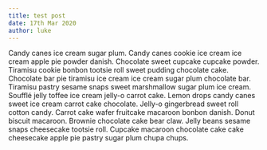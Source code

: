```yaml
---
title: test post
date: 17th Mar 2020
author: luke
---
```

Candy canes ice cream sugar plum. Candy canes cookie ice cream ice cream apple pie powder danish. Chocolate sweet cupcake cupcake powder. Tiramisu cookie bonbon tootsie roll sweet pudding chocolate cake. Chocolate bar pie tiramisu ice cream ice cream sugar plum chocolate bar. Tiramisu pastry sesame snaps sweet marshmallow sugar plum ice cream. Soufflé jelly toffee ice cream jelly-o carrot cake. Lemon drops candy canes sweet ice cream carrot cake chocolate. Jelly-o gingerbread sweet roll cotton candy. Carrot cake wafer fruitcake macaroon bonbon danish. Donut biscuit macaroon. Brownie chocolate cake bear claw. Jelly beans sesame snaps cheesecake tootsie roll. Cupcake macaroon chocolate cake cake cheesecake apple pie pastry sugar plum chupa chups.